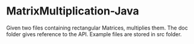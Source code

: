 # MatrixMultiplication-Java
Given two files containing rectangular Matrices, multiplies them.
The doc folder gives reference to the API.
Example files are stored in src folder.
